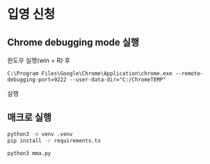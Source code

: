 # 입영 신청

## Chrome debugging mode 실행

윈도우 실행(win + R) 후

`C:\Program Files\Google\Chrome\Application\chrome.exe --remote-debugging-port=9222 --user-data-dir="C:/ChromeTEMP"`

실행

## 매크로 실행

```bash
python3 -m venv .venv
pip install -r requirements.tx

python3 mma.py
```
